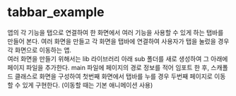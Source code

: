 # tabbar_example
앱의 각 기능을 탭으로 연결하여 한 화면에서 여러 기능을 사용할 수 있게 하는 탭바를 만들어 본다. 여러 화면을 만들고 각 화면을 탭바에 연결하여 사용자가 탭을 눌렀을 경우 각 화면으로 이동하는 앱.<br>
여러 화면을 만들기 위해서는 lib 라이브러리 아래 sub 폴더를 새로 생성하여 그 아래에 페이지 파일을 추가한다. main 파일에 페이지의 경로 정보를 적어 임포트 한 후, 스캐폴드 클래스로 화면을 구성하여 첫번째 화면에서 탭바를 누를 경우 두번째 페이지로 이동할 수 있게 구현한다. (이동할 때는 기본 애니메이션 사용) 
